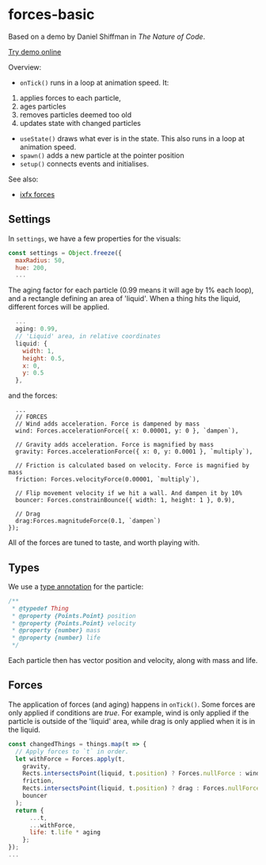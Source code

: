 # forces-basic

Based on a demo by Daniel Shiffman in _The Nature of Code_.

[Try demo online](https://clinth.github.io/ixfx-demos/modulation/forces-basic/)

Overview:
* `onTick()` runs in a loop at animation speed. It:
 1. applies forces to each particle,
 2. ages particles
 3. removes particles deemed too old
 4. updates state with changed particles
* `useState()` draws what ever is in the state. This also runs in a loop at animation speed.
* `spawn()` adds a new particle at the pointer position
* `setup()` connects events and initialises. 

See also:
* [ixfx forces](https://clinth.github.io/ixfx-docs/modulation/forces/)

## Settings

In `settings`, we have a few properties for the visuals:

```js
const settings = Object.freeze({
  maxRadius: 50,
  hue: 200,
  ...
```

The aging factor for each particle (0.99 means it will age by 1% each loop), and a rectangle defining an area of 'liquid'. When a thing hits the liquid, different forces will be applied.

```js
  ...
  aging: 0.99,
  // 'Liquid' area, in relative coordinates
  liquid: {
    width: 1,
    height: 0.5,
    x: 0,
    y: 0.5
  },
```

and the forces:

```
  ...
  // FORCES
  // Wind adds acceleration. Force is dampened by mass
  wind: Forces.accelerationForce({ x: 0.00001, y: 0 }, `dampen`),
 
  // Gravity adds acceleration. Force is magnified by mass
  gravity: Forces.accelerationForce({ x: 0, y: 0.0001 }, `multiply`),
 
  // Friction is calculated based on velocity. Force is magnified by mass
  friction: Forces.velocityForce(0.00001, `multiply`),
 
  // Flip movement velocity if we hit a wall. And dampen it by 10%
  bouncer: Forces.constrainBounce({ width: 1, height: 1 }, 0.9),
 
  // Drag 
  drag:Forces.magnitudeForce(0.1, `dampen`)
});
```

All of the forces are tuned to taste, and worth playing with.

## Types

We use a [type annotation](../../_readmes/typing.md) for the particle:

```js
/**
 * @typedef Thing
 * @property {Points.Point} position
 * @property {Points.Point} velocity
 * @property {number} mass
 * @property {number} life
 */
```

Each particle then has vector position and velocity, along with mass and life.

## Forces

The application of forces (and aging) happens in `onTick()`. Some forces are only
applied if conditions are _true_. For example, wind is only applied if the particle
is outside of the 'liquid' area, while drag is only applied when it is in the liquid.

```js
const changedThings = things.map(t => {
  // Apply forces to `t` in order.
  let withForce = Forces.apply(t,
    gravity,
    Rects.intersectsPoint(liquid, t.position) ? Forces.nullForce : wind,
    friction,
    Rects.intersectsPoint(liquid, t.position) ? drag : Forces.nullForce,
    bouncer
  );
  return {
      ...t,
      ...withForce,
      life: t.life * aging
    };
});
...
```